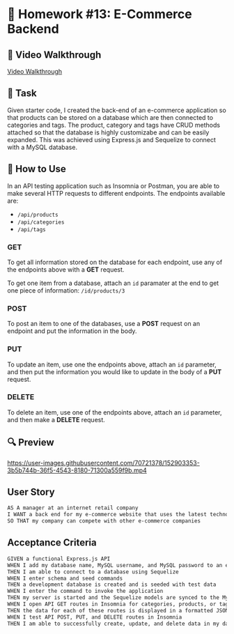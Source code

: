 # 📝 Homework #13: E-Commerce Backend

## 🎥 Video Walkthrough
[Video Walkthrough](./images/ecommerce-preview.mp4)

## 🔨 Task
Given starter code, I created the back-end of an e-commerce application so that products can be stored on a database which are then connected to categories and tags. The product, category and tags have CRUD methods attached so that the database is highly customizabe and can be easily expanded. This was achieved using Express.js and Sequelize to connect with a MySQL database.

## 📎 How to Use
In an API testing application such as Insomnia or Postman, you are able to make several HTTP requests to different endpoints. The endpoints available are:
- `/api/products`
- `/api/categories`
- `/api/tags`

### GET
To get all information stored on the database for each endpoint, use any of the endpoints above with a **GET** request.

To get one item from a database, attach an `id` paramater at the end to get one piece of information: `/id/products/3`

### POST 
To post an item to one of the databases, use a **POST** request on an endpoint and put the information in the body.

### PUT
To update an item, use one the endpoints above, attach an `id` parameter, and then put the information you would like to update in the body of a **PUT** request.

### DELETE
To delete an item, use one of the endpoints above, attach an `id` parameter, and then make a **DELETE** request.

## 🔍 Preview

https://user-images.githubusercontent.com/70721378/152903353-3b5b744b-36f5-4543-8180-71300a559f9b.mp4

## User Story

```md
AS A manager at an internet retail company
I WANT a back end for my e-commerce website that uses the latest technologies
SO THAT my company can compete with other e-commerce companies
```

## Acceptance Criteria

```md
GIVEN a functional Express.js API
WHEN I add my database name, MySQL username, and MySQL password to an environment variable file
THEN I am able to connect to a database using Sequelize
WHEN I enter schema and seed commands
THEN a development database is created and is seeded with test data
WHEN I enter the command to invoke the application
THEN my server is started and the Sequelize models are synced to the MySQL database
WHEN I open API GET routes in Insomnia for categories, products, or tags
THEN the data for each of these routes is displayed in a formatted JSON
WHEN I test API POST, PUT, and DELETE routes in Insomnia
THEN I am able to successfully create, update, and delete data in my database
```
